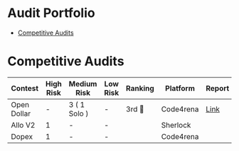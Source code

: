 # Audit Portfolio
- [Competitive Audits](#competitive-audits)

# Competitive Audits
|    Contest    |   High Risk   |   Medium Risk    |    Low Risk   |   Ranking     |   Platform    |    Report     |
| ------------- | ------------- |  -------------   | ------------- | ------------- | ------------- | ------------- |
|  Open Dollar  |       -       |  3 ( 1 Solo )    | -             |     3rd 🥉    |   Code4rena  |  [Link](https://code4rena.com/contests/2023-10-open-dollar#top)   |
|   Allo V2     |       1       |  -               | -             |               |   Sherlock    |               |
|    Dopex      |       1       |  -               | -             |               |   Code4rena   |               |
